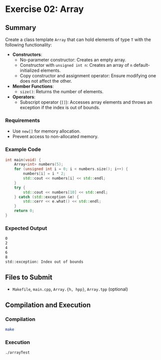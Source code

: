 # Exercise 02: Array

## Summary
Create a class template `Array` that can hold elements of type `T` with the following functionality:
- **Constructors**:
  - No-parameter constructor: Creates an empty array.
  - Constructor with `unsigned int n`: Creates an array of `n` default-initialized elements.
  - Copy constructor and assignment operator: Ensure modifying one does not affect the other.
- **Member Functions**:
  - `size()`: Returns the number of elements.
- **Operators**:
  - Subscript operator (`[]`): Accesses array elements and throws an exception if the index is out of bounds.

### Requirements
- Use `new[]` for memory allocation.
- Prevent access to non-allocated memory.

### Example Code
```cpp
int main(void) {
    Array<int> numbers(5);
    for (unsigned int i = 0; i < numbers.size(); i++) {
        numbers[i] = i * 2;
        std::cout << numbers[i] << std::endl;
    }
    try {
        std::cout << numbers[10] << std::endl;
    } catch (std::exception &e) {
        std::cerr << e.what() << std::endl;
    }
    return 0;
}
```

### Expected Output
```bash
0
2
4
6
8
std::exception: Index out of bounds
```

## Files to Submit
- `Makefile`, `main.cpp`, `Array.{h, hpp}`, `Array.tpp` (optional)

## Compilation and Execution

### Compilation
```bash
make
```

### Execution
```bash
./arrayTest
```
